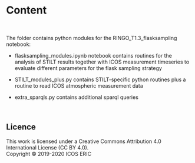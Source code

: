 # Content

<br>

The folder contains python modules for the RINGO_T1.3_flasksampling notebook:

* flasksampling_modules.ipynb notebook contains routines for the analysis of STILT results together with ICOS measurement timeseries to evaluate different parameters for the flask sampling strategy

* STILT_modules_plus.py contains STILT-specific python routines plus a routine to read ICOS atmospheric measurement data

* extra_sparqls.py contains additional sparql queries

<br>

## Licence
This work is licensed under a Creative Commons Attribution 4.0 International License (CC BY 4.0). <br>
Copyright © 2019-2020 ICOS ERIC
